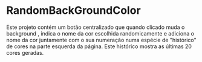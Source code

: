 # RandomBackGroundColor
Este projeto contém um botão centralizado que quando clicado muda o background , indica o nome da cor escolhida randomicamente 
e adiciona o nome da cor juntamente com o sua numeração numa espécie de "histórico" de cores na parte esquerda da página.
Este histórico mostra as últimas 20 cores geradas.
